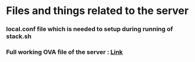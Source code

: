 # Files and things related to the server

### local.conf file which is needed to setup during running of stack.sh
### Full working OVA file of the server : [Link](#)
